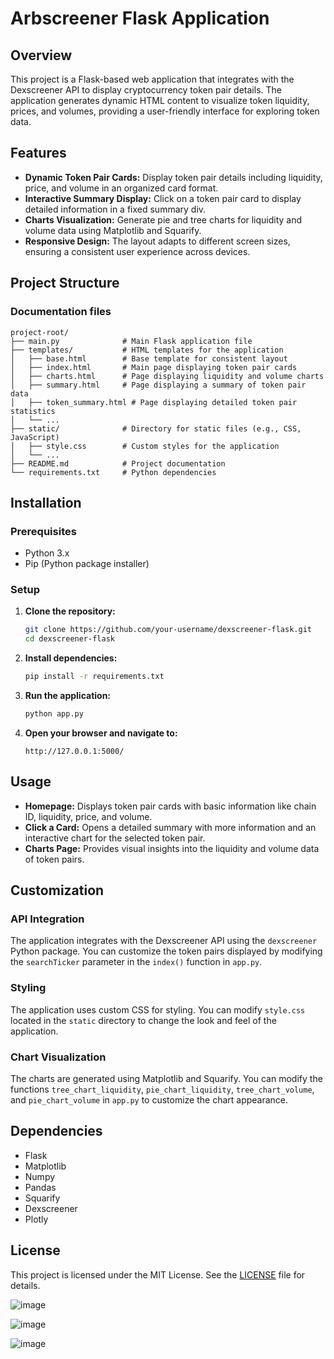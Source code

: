 # Arbscreener Flask Application

## Overview

This project is a Flask-based web application that integrates with the Dexscreener API to display cryptocurrency token pair details. The application generates dynamic HTML content to visualize token liquidity, prices, and volumes, providing a user-friendly interface for exploring token data.

## Features

- **Dynamic Token Pair Cards:** Display token pair details including liquidity, price, and volume in an organized card format.
- **Interactive Summary Display:** Click on a token pair card to display detailed information in a fixed summary div.
- **Charts Visualization:** Generate pie and tree charts for liquidity and volume data using Matplotlib and Squarify.
- **Responsive Design:** The layout adapts to different screen sizes, ensuring a consistent user experience across devices.

## Project Structure


<!-- project-root/
├── main.py              # Main Flask application file
├── templates/           # HTML templates for the application
│   ├── base.html        # Base template for consistent layout
│   ├── index.html       # Main page displaying token pair cards
│   ├── charts.html      # Page displaying liquidity and volume charts
│   ├── summary.html     # Page displaying a summary of token pair data
│   ├── token_summary.html # Page displaying detailed token pair statistics
│   └── ...
├── static/              # Directory for static files (e.g., CSS, JavaScript)
│   ├── style.css        # Custom styles for the application
│   └── ...
├── README.md            # Project documentation
└── requirements.txt     # Python dependencies -->

### Documentation files
    project-root/
    ├── main.py              # Main Flask application file
    ├── templates/           # HTML templates for the application
    │   ├── base.html        # Base template for consistent layout
    │   ├── index.html       # Main page displaying token pair cards
    │   ├── charts.html      # Page displaying liquidity and volume charts
    │   ├── summary.html     # Page displaying a summary of token pair data
    │   ├── token_summary.html # Page displaying detailed token pair statistics
    │   └── ...
    ├── static/              # Directory for static files (e.g., CSS, JavaScript)
    │   ├── style.css        # Custom styles for the application
    │   └── ...
    ├── README.md            # Project documentation
    └── requirements.txt     # Python dependencies


## Installation

### Prerequisites

- Python 3.x
- Pip (Python package installer)

### Setup

1. **Clone the repository:**

    ```bash
    git clone https://github.com/your-username/dexscreener-flask.git
    cd dexscreener-flask
    ```

2. **Install dependencies:**

    ```bash
    pip install -r requirements.txt
    ```

3. **Run the application:**

    ```bash
    python app.py
    ```

4. **Open your browser and navigate to:**

    ```
    http://127.0.0.1:5000/
    ```

## Usage

- **Homepage:** Displays token pair cards with basic information like chain ID, liquidity, price, and volume.
- **Click a Card:** Opens a detailed summary with more information and an interactive chart for the selected token pair.
- **Charts Page:** Provides visual insights into the liquidity and volume data of token pairs.

## Customization

### API Integration

The application integrates with the Dexscreener API using the `dexscreener` Python package. You can customize the token pairs displayed by modifying the `searchTicker` parameter in the `index()` function in `app.py`.

### Styling

The application uses custom CSS for styling. You can modify `style.css` located in the `static` directory to change the look and feel of the application.

### Chart Visualization

The charts are generated using Matplotlib and Squarify. You can modify the functions `tree_chart_liquidity`, `pie_chart_liquidity`, `tree_chart_volume`, and `pie_chart_volume` in `app.py` to customize the chart appearance.

## Dependencies

- Flask
- Matplotlib
- Numpy
- Pandas
- Squarify
- Dexscreener
- Plotly

## License

This project is licensed under the MIT License. See the [LICENSE](LICENSE) file for details.

![image](https://github.com/user-attachments/assets/ce363fa7-dae2-451b-909d-5d8fd812006d)

![image](https://github.com/user-attachments/assets/997ca61f-8e06-4615-97aa-42a3a86addcc)

![image](https://github.com/user-attachments/assets/4f8102e3-3394-4786-bb9c-afdca85de3a0)



